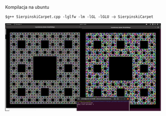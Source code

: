 Kompilacja na ubuntu 
```
$g++ SierpinskiCarpet.cpp -lglfw -lm -lGL -lGLU -o SierpinskiCarpet

```
![Efekt](efekt.png)


